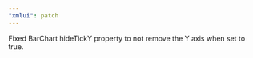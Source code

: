 ```yaml
---
"xmlui": patch
---
```


Fixed BarChart hideTickY property to not remove the Y axis when set to true.

